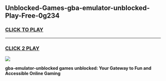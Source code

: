 
## Unblocked-Games-gba-emulator-unblocked-Play-Free-0g234
<h3>
<a href="https://premium76.site?title=gba-emulator-unblocked&ref=17A">CLICK TO PLAY</a></h3>
<hr>

<h3>
<a href="https://premium76.site?title=gba-emulator-unblocked&ref=17A">CLICK 2 PLAY</a>
  
</h3>

<a href="https://premium76.site?title=gba-emulator-unblocked&ref=17A"><img src="https://clearcache.store/games.png"></a>


**gba-emulator-unblocked games unblocked: Your Gateway to Fun and Accessible Online Gaming**
